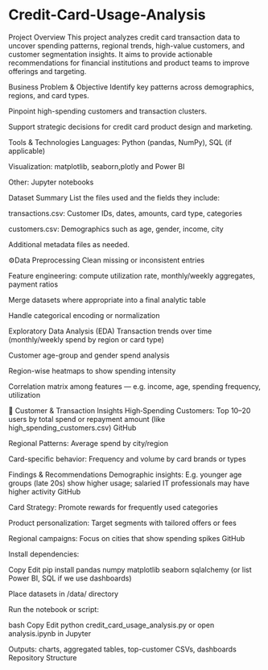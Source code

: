 # Credit-Card-Usage-Analysis
Project Overview
This project analyzes credit card transaction data to uncover spending patterns, regional trends, high-value customers, and customer segmentation insights. It aims to provide actionable recommendations for financial institutions and product teams to improve offerings and targeting.

 Business Problem & Objective
Identify key patterns across demographics, regions, and card types.

Pinpoint high-spending customers and transaction clusters.

Support strategic decisions for credit card product design and marketing.

Tools & Technologies
Languages: Python (pandas, NumPy), SQL (if applicable)

Visualization: matplotlib, seaborn,plotly and Power BI 

Other: Jupyter notebooks

 Dataset Summary
List the files used and the fields they include:

transactions.csv: Customer IDs, dates, amounts, card type, categories

customers.csv: Demographics such as age, gender, income, city

Additional metadata files as needed.

⚙Data Preprocessing
Clean missing or inconsistent entries

Feature engineering: compute utilization rate, monthly/weekly aggregates, payment ratios

Merge datasets where appropriate into a final analytic table

Handle categorical encoding or normalization

Exploratory Data Analysis (EDA)
Transaction trends over time (monthly/weekly spend by region or card type)

Customer age-group and gender spend analysis

Region-wise heatmaps to show spending intensity

Correlation matrix among features — e.g. income, age, spending frequency, utilization

🎯 Customer & Transaction Insights
High‑Spending Customers: Top 10–20 users by total spend or repayment amount (like high_spending_customers.csv) 
GitHub

Regional Patterns: Average spend by city/region

Card-specific behavior: Frequency and volume by card brands or types

Findings & Recommendations
Demographic insights: E.g. younger age groups (late 20s) show higher usage; salaried IT professionals may have higher activity 
GitHub

Card Strategy: Promote rewards for frequently used categories 

Product personalization: Target segments with tailored offers or fees

Regional campaigns: Focus on cities that show spending spikes 
GitHub


Install dependencies:

Copy
Edit
pip install pandas numpy matplotlib seaborn sqlalchemy
(or list Power BI, SQL if we use dashboards)

Place datasets in /data/ directory

Run the notebook or script:

bash
Copy
Edit
python credit_card_usage_analysis.py
or open analysis.ipynb in Jupyter

Outputs: charts, aggregated tables, top-customer CSVs, dashboards
Repository Structure
